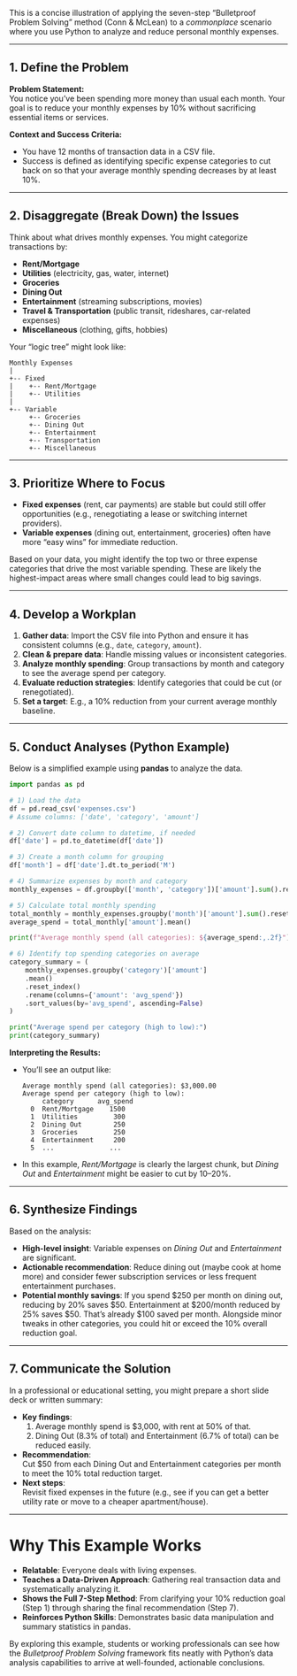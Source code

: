 This is a concise illustration of applying the seven-step “Bulletproof Problem Solving” method (Conn & McLean) to a *commonplace* scenario where you use Python to analyze and reduce personal monthly expenses.

---

## 1. Define the Problem

**Problem Statement:**  
You notice you’ve been spending more money than usual each month. Your goal is to reduce your monthly expenses by 10% without sacrificing essential items or services.

**Context and Success Criteria:**  
- You have 12 months of transaction data in a CSV file.  
- Success is defined as identifying specific expense categories to cut back on so that your average monthly spending decreases by at least 10%.

---

## 2. Disaggregate (Break Down) the Issues

Think about what drives monthly expenses. You might categorize transactions by:
- **Rent/Mortgage**  
- **Utilities** (electricity, gas, water, internet)  
- **Groceries**  
- **Dining Out**  
- **Entertainment** (streaming subscriptions, movies)  
- **Travel & Transportation** (public transit, rideshares, car-related expenses)  
- **Miscellaneous** (clothing, gifts, hobbies)

Your “logic tree” might look like:

```
Monthly Expenses
|
+-- Fixed
|    +-- Rent/Mortgage
|    +-- Utilities
|
+-- Variable
     +-- Groceries
     +-- Dining Out
     +-- Entertainment
     +-- Transportation
     +-- Miscellaneous
```

---

## 3. Prioritize Where to Focus

- **Fixed expenses** (rent, car payments) are stable but could still offer opportunities (e.g., renegotiating a lease or switching internet providers).  
- **Variable expenses** (dining out, entertainment, groceries) often have more “easy wins” for immediate reduction.  

Based on your data, you might identify the top two or three expense categories that drive the most variable spending. These are likely the highest-impact areas where small changes could lead to big savings.

---

## 4. Develop a Workplan

1. **Gather data**: Import the CSV file into Python and ensure it has consistent columns (e.g., `date`, `category`, `amount`).
2. **Clean & prepare data**: Handle missing values or inconsistent categories.
3. **Analyze monthly spending**: Group transactions by month and category to see the average spend per category.
4. **Evaluate reduction strategies**: Identify categories that could be cut (or renegotiated).
5. **Set a target**: E.g., a 10% reduction from your current average monthly baseline.

---

## 5. Conduct Analyses (Python Example)

Below is a simplified example using **pandas** to analyze the data.

```python
import pandas as pd

# 1) Load the data
df = pd.read_csv('expenses.csv') 
# Assume columns: ['date', 'category', 'amount']

# 2) Convert date column to datetime, if needed
df['date'] = pd.to_datetime(df['date'])

# 3) Create a month column for grouping
df['month'] = df['date'].dt.to_period('M')

# 4) Summarize expenses by month and category
monthly_expenses = df.groupby(['month', 'category'])['amount'].sum().reset_index()

# 5) Calculate total monthly spending
total_monthly = monthly_expenses.groupby('month')['amount'].sum().reset_index()
average_spend = total_monthly['amount'].mean()

print(f"Average monthly spend (all categories): ${average_spend:,.2f}")

# 6) Identify top spending categories on average
category_summary = (
    monthly_expenses.groupby('category')['amount']
    .mean()
    .reset_index()
    .rename(columns={'amount': 'avg_spend'})
    .sort_values(by='avg_spend', ascending=False)
)

print("Average spend per category (high to low):")
print(category_summary)
```

**Interpreting the Results:**  
- You’ll see an output like:
  ```
  Average monthly spend (all categories): $3,000.00
  Average spend per category (high to low):
       category      avg_spend
    0  Rent/Mortgage    1500
    1  Utilities         300
    2  Dining Out        250
    3  Groceries         250
    4  Entertainment     200
    5  ...              ...
  ```
- In this example, *Rent/Mortgage* is clearly the largest chunk, but *Dining Out* and *Entertainment* might be easier to cut by 10–20%.

---

## 6. Synthesize Findings

Based on the analysis:
- **High-level insight**: Variable expenses on *Dining Out* and *Entertainment* are significant.  
- **Actionable recommendation**: Reduce dining out (maybe cook at home more) and consider fewer subscription services or less frequent entertainment purchases.  
- **Potential monthly savings**: If you spend \$250 per month on dining out, reducing by 20% saves \$50. Entertainment at \$200/month reduced by 25% saves \$50. That’s already \$100 saved per month. Alongside minor tweaks in other categories, you could hit or exceed the 10% overall reduction goal.

---

## 7. Communicate the Solution

In a professional or educational setting, you might prepare a short slide deck or written summary:

- **Key findings**:  
  1. Average monthly spend is \$3,000, with rent at 50% of that.  
  2. Dining Out (8.3% of total) and Entertainment (6.7% of total) can be reduced easily.  
- **Recommendation**:  
  Cut $50 from each Dining Out and Entertainment categories per month to meet the 10% total reduction target.  
- **Next steps**:  
  Revisit fixed expenses in the future (e.g., see if you can get a better utility rate or move to a cheaper apartment/house).

---

# Why This Example Works

- **Relatable**: Everyone deals with living expenses.  
- **Teaches a Data-Driven Approach**: Gathering real transaction data and systematically analyzing it.  
- **Shows the Full 7-Step Method**: From clarifying your 10% reduction goal (Step 1) through sharing the final recommendation (Step 7).  
- **Reinforces Python Skills**: Demonstrates basic data manipulation and summary statistics in pandas.  

By exploring this example, students or working professionals can see how the *Bulletproof Problem Solving* framework fits neatly with Python’s data analysis capabilities to arrive at well-founded, actionable conclusions.
